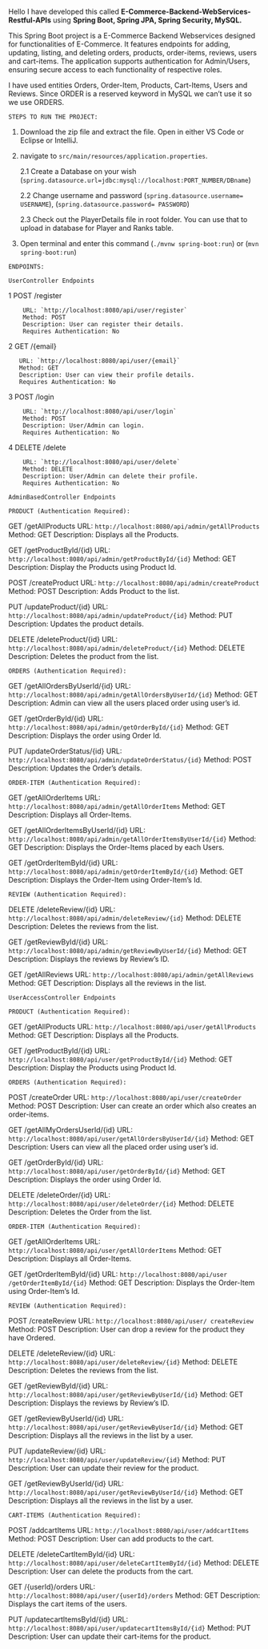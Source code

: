 Hello I have developed this called **E-Commerce-Backend-WebServices-Restful-APIs** using **Spring Boot, Spring JPA, Spring Security, MySQL.**

This Spring Boot project is a E-Commerce Backend Webservices designed for functionalities of E-Commerce. It features endpoints for adding, updating, listing, and deleting orders, products, order-items, reviews, users and cart-items. The application supports authentication for Admin/Users, ensuring secure access to each functionality of respective roles.

I have used entities Orders, Order-Item, Products, Cart-Items, Users and Reviews. Since ORDER is a reserved keyword in MySQL we can’t use it so we use ORDERS.


`STEPS TO RUN THE PROJECT:`
1. Download the zip file and extract the file. Open in either VS Code or Eclipse or IntelliJ.
2. navigate to `src/main/resources/application.properties`.

    2.1 Create a Database on your wish (`spring.datasource.url=jdbc:mysql://localhost:PORT_NUMBER/DBname`)
   
    2.2 Change username and password (`spring.datasource.username= USERNAME`), (`spring.datasource.password= PASSWORD`)

    2.3 Check out the PlayerDetails file in root folder. You can use that to upload in database for Player and Ranks table.

4. Open terminal and enter this command (`./mvnw spring-boot:run`) or (`mvn spring-boot:run`)




`ENDPOINTS:`

`UserController Endpoints`

   
   1    POST /register
   
        URL: `http://localhost:8080/api/user/register`
        Method: POST       
        Description: User can register their details.
        Requires Authentication: No

   2   GET /{email}
   
       URL: `http://localhost:8080/api/user/{email}`
       Method: GET
       Description: User can view their profile details.
       Requires Authentication: No
   
   3    POST /login
       
        URL: `http://localhost:8080/api/user/login`
        Method: POST
        Description: User/Admin can login.
        Requires Authentication: No
   
   4    DELETE /delete
   
        URL: `http://localhost:8080/api/user/delete`
        Method: DELETE
        Description: User/Admin can delete their profile.
        Requires Authentication: No
   
      
`AdminBasedController Endpoints`

`PRODUCT (Authentication Required):`

   GET /getAllProducts
   URL: `http://localhost:8080/api/admin/getAllProducts`
   Method: GET
   Description: Displays all the Products.

   GET /getProductById/{id}
   URL: `http://localhost:8080/api/admin/getProductById/{id}`
   Method: GET
   Description: Display the Products using Product Id.

   POST /createProduct
   URL: `http://localhost:8080/api/admin/createProduct`
   Method: POST
   Description: Adds Product to the list.

   PUT /updateProduct/{id}
   URL: `http://localhost:8080/api/admin/updateProduct/{id}`
   Method: PUT
   Description: Updates the product details.

   DELETE /deleteProduct/{id}
   URL: `http://localhost:8080/api/admin/deleteProduct/{id}`
   Method: DELETE
   Description: Deletes the product from the list.



`ORDERS (Authentication Required):`

   GET /getAllOrdersByUserId/{id}
   URL: `http://localhost:8080/api/admin/getAllOrdersByUserId/{id}`
   Method: GET
   Description: Admin can view all the users placed order using user’s id.
   
   GET /getOrderById/{id}
   URL: `http://localhost:8080/api/admin/getOrderById/{id}`
   Method: GET
   Description: Displays the order using Order Id.
   
   PUT /updateOrderStatus/{id}
   URL: `http://localhost:8080/api/admin/updateOrderStatus/{id}`
   Method: POST
   Description: Updates the Order’s details.


`ORDER-ITEM (Authentication Required):`

   GET /getAllOrderItems
   URL: `http://localhost:8080/api/admin/getAllOrderItems`
   Method: GET
   Description: Displays all Order-Items.

   GET /getAllOrderItemsByUserId/{id}
   URL: `http://localhost:8080/api/admin/getAllOrderItemsByUserId/{id}`
   Method: GET
   Description: Displays the Order-Items placed by each Users.

   GET /getOrderItemById/{id}
   URL: `http://localhost:8080/api/admin/getOrderItemById/{id}`
   Method: GET
   Description: Displays the Order-Item using Order-Item’s Id.


`REVIEW (Authentication Required):`

   DELETE /deleteReview/{id}
   URL: `http://localhost:8080/api/admin/deleteReview/{id}`
   Method: DELETE
   Description: Deletes the reviews from the list.

   GET /getReviewById/{id}
   URL: `http://localhost:8080/api/admin/getReviewByUserId/{id}`
   Method: GET
   Description: Displays the reviews by Review’s ID.
   
   GET /getAllReviews
   URL: `http://localhost:8080/api/admin/getAllReviews`
   Method: GET
   Description: Displays all the reviews in the list.


`UserAccessController Endpoints`

`PRODUCT (Authentication Required):`

   GET /getAllProducts
   URL: `http://localhost:8080/api/user/getAllProducts`
   Method: GET
   Description: Displays all the Products.

   GET /getProductById/{id}
   URL: `http://localhost:8080/api/user/getProductById/{id}`
   Method: GET
   Description: Display the Products using Product Id.


`ORDERS (Authentication Required):`

   POST /createOrder
   URL: `http://localhost:8080/api/user/createOrder`
   Method: POST
   Description: User can create an order which also creates an order-items.

   GET /getAllMyOrdersUserId/{id}
   URL: `http://localhost:8080/api/user/getAllOrdersByUserId/{id}`
   Method: GET
   Description: Users can view all the placed order using user’s id.
   
   GET /getOrderById/{id}
   URL: `http://localhost:8080/api/user/getOrderById/{id}`
   Method: GET
   Description: Displays the order using Order Id.
   
   DELETE /deleteOrder/{id}
   URL: `http://localhost:8080/api/user/deleteOrder/{id}`
   Method: DELETE
   Description: Deletes the Order from the list.


`ORDER-ITEM (Authentication Required):`

   GET /getAllOrderItems
   URL: `http://localhost:8080/api/user/getAllOrderItems`
   Method: GET
   Description: Displays all Order-Items.

   GET /getOrderItemById/{id}
   URL: `http://localhost:8080/api/user /getOrderItemById/{id}`
   Method: GET
   Description: Displays the Order-Item using Order-Item’s Id.


`REVIEW (Authentication Required):`

   POST /createReview
   URL: `http://localhost:8080/api/user/ createReview`
   Method: POST
   Description: User can drop a review for the product they have Ordered.

   DELETE /deleteReview/{id}
   URL: `http://localhost:8080/api/user/deleteReview/{id}`
   Method: DELETE
   Description: Deletes the reviews from the list.

   GET /getReviewById/{id}
   URL: `http://localhost:8080/api/user/getReviewByUserId/{id}`
   Method: GET
   Description: Displays the reviews by Review’s ID.
   
   GET /getReviewByUserId/{id}
   URL: `http://localhost:8080/api/user/getReviewByUserId/{id}`
   Method: GET
   Description: Displays all the reviews in the list by a user.

   PUT /updateReview/{id}
   URL: `http://localhost:8080/api/user/updateReview/{id}`
   Method: PUT
   Description: User can update their review for the product.
   
   GET /getReviewByUserId/{id}
   URL: `http://localhost:8080/api/user/getReviewByUserId/{id}`
   Method: GET
   Description: Displays all the reviews in the list by a user.


`CART-ITEMS (Authentication Required):`

   POST /addcartItems
   URL: `http://localhost:8080/api/user/addcartItems`
   Method: POST
   Description: User can add products to the cart.

   DELETE /deleteCartItemById/{id}
   URL: `http://localhost:8080/api/user/deleteCartItemById/{id}`
   Method: DELETE
   Description: User can delete the products from the cart.

   GET /{userId}/orders
   URL: `http://localhost:8080/api/user/{userId}/orders`
   Method: GET
   Description: Displays the cart items of the users.

   PUT /updatecartItemsById/{id}
   URL: `http://localhost:8080/api/user/updatecartItemsById/{id}`
   Method: PUT
   Description: User can update their cart-items for the product.

